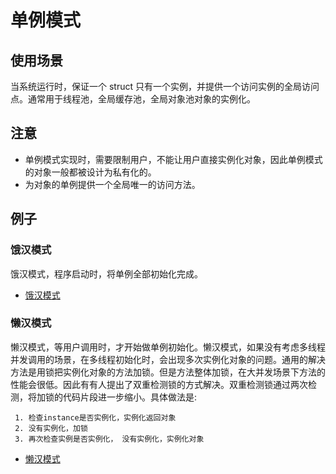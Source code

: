 # 单例模式

## 使用场景

当系统运行时，保证一个 struct 只有一个实例，并提供一个访问实例的全局访问点。通常用于线程池，全局缓存池，全局对象池对象的实例化。

## 注意

- 单例模式实现时，需要限制用户，不能让用户直接实例化对象，因此单例模式的对象一般都被设计为私有化的。
- 为对象的单例提供一个全局唯一的访问方法。

## 例子

### 饿汉模式

饿汉模式，程序启动时，将单例全部初始化完成。

- [饿汉模式](gof-demo/singleton/hunger.go)

### 懒汉模式

懒汉模式，等用户调用时，才开始做单例初始化。懒汉模式，如果没有考虑多线程并发调用的场景，在多线程初始化时，会出现多次实例化对象的问题。通用的解决方法是用锁把实例化对象的方法加锁。但是方法整体加锁，在大并发场景下方法的性能会很低。因此有有人提出了双重检测锁的方式解决。双重检测锁通过两次检测，将加锁的代码片段进一步缩小。具体做法是:

     1. 检查instance是否实例化，实例化返回对象
     2. 没有实例化，加锁
     3. 再次检查实例是否实例化， 没有实例化，实例化对象

- [懒汉模式](gof-demo/singleton/lazy.go)
